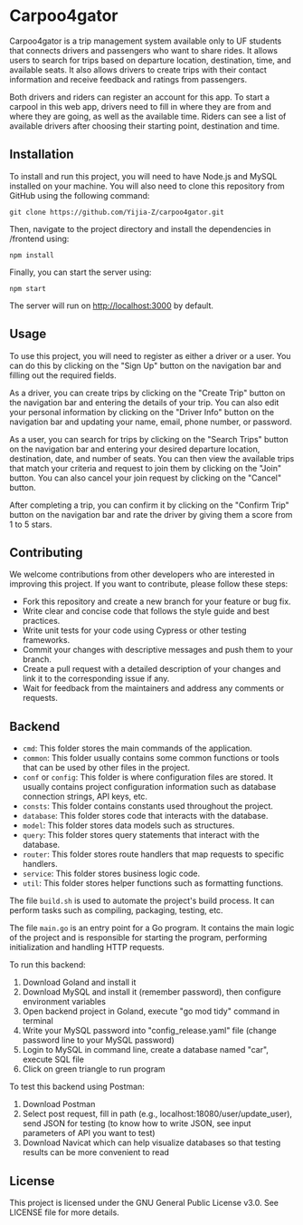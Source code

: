 # Carpoo4gator

Carpoo4gator is a trip management system available only to UF students that connects drivers and passengers who want to share rides. It allows users to search for trips based on departure location, destination, time, and available seats. It also allows drivers to create trips with their contact information and receive feedback and ratings from passengers.

Both drivers and riders can register an account for this app. To start a carpool in this web app, drivers need to fill in where they are from and where they are going, as well as the available time. Riders can see a list of available drivers after choosing their starting point, destination and time. 

## Installation

To install and run this project, you will need to have Node.js and MySQL installed on your machine. You will also need to clone this repository from GitHub using the following command:

```
git clone https://github.com/Yijia-Z/carpoo4gator.git
```

Then, navigate to the project directory and install the dependencies in /frontend using:

```
npm install
```

Finally, you can start the server using:

```
npm start
```

The server will run on [http://localhost:3000](http://localhost:3000/) by default.

## Usage

To use this project, you will need to register as either a driver or a user. You can do this by clicking on the "Sign Up" button on the navigation bar and filling out the required fields.

As a driver, you can create trips by clicking on the "Create Trip" button on the navigation bar and entering the details of your trip. You can also edit your personal information by clicking on the "Driver Info" button on the navigation bar and updating your name, email, phone number, or password.

As a user, you can search for trips by clicking on the "Search Trips" button on the navigation bar and entering your desired departure location, destination, date, and number of seats. You can then view the available trips that match your criteria and request to join them by clicking on the "Join" button. You can also cancel your join request by clicking on the "Cancel" button.

After completing a trip, you can confirm it by clicking on the "Confirm Trip" button on the navigation bar and rate the driver by giving them a score from 1 to 5 stars.

## Contributing

We welcome contributions from other developers who are interested in improving this project. If you want to contribute, please follow these steps:

- Fork this repository and create a new branch for your feature or bug fix.
- Write clear and concise code that follows the style guide and best practices.
- Write unit tests for your code using Cypress or other testing frameworks.
- Commit your changes with descriptive messages and push them to your branch.
- Create a pull request with a detailed description of your changes and link it to the corresponding issue if any.
- Wait for feedback from the maintainers and address any comments or requests.

## Backend

- `cmd`: This folder stores the main commands of the application.
- `common`: This folder usually contains some common functions or tools that can be used by other files in the project.
- `conf` or `config`: This folder is where configuration files are stored. It usually contains project configuration information such as database connection strings, API keys, etc.
- `consts`: This folder contains constants used throughout the project.
- `database`: This folder stores code that interacts with the database.
- `model`: This folder stores data models such as structures.
- `query`: This folder stores query statements that interact with the database.
- `router`: This folder stores route handlers that map requests to specific handlers.
- `service`: This folder stores business logic code.
- `util`: This folder stores helper functions such as formatting functions.

The file `build.sh` is used to automate the project's build process. It can perform tasks such as compiling, packaging, testing, etc.

The file `main.go` is an entry point for a Go program. It contains the main logic of the project and is responsible for starting the program, performing initialization and handling HTTP requests.

To run this backend:
1. Download Goland and install it
2. Download MySQL and install it (remember password), then configure environment variables
3. Open backend project in Goland, execute "go mod tidy" command in terminal
4. Write your MySQL password into "config_release.yaml" file (change password line to your MySQL password)
5. Login to MySQL in command line, create a database named "car", execute SQL file
6. Click on green triangle to run program

To test this backend using Postman:
1. Download Postman
2. Select post request, fill in path (e.g., localhost:18080/user/update_user), send JSON for testing (to know how to write JSON, see input parameters of API you want to test)
3. Download Navicat which can help visualize databases so that testing results can be more convenient to read



## License

This project is licensed under the GNU General Public License v3.0. See LICENSE file for more details.
